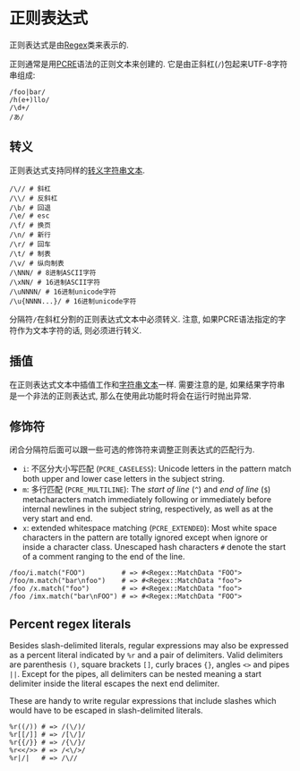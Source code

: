 # 正则表达式

正则表达式是由[Regex](http://crystal-lang.org/api/Regex.html)类来表示的.

正则通常是用[PCRE](http://pcre.org/pcre.txt)语法的正则文本来创建的. 它是由正斜杠(`/`)包起来UTF-8字符串组成:

```crystal
/foo|bar/
/h(e+)llo/
/\d+/
/あ/
```

## 转义

正则表达式支持同样的[转义字符串文本](./string.html).

```crystal
/\// # 斜杠
/\\/ # 反斜杠
/\b/ # 回退
/\e/ # esc
/\f/ # 换页
/\n/ # 新行
/\r/ # 回车
/\t/ # 制表
/\v/ # 纵向制表
/\NNN/ # 8进制ASCII字符
/\xNN/ # 16进制ASCII字符
/\uNNNN/ # 16进制unicode字符
/\u{NNNN...}/ # 16进制unicode字符
```

分隔符`/`在斜杠分割的正则表达式文本中必须转义.
注意, 如果PCRE语法指定的字符作为文本字符的话, 则必须进行转义.

## 插值

在正则表达式文本中插值工作和[字符串文本](./string.html)一样. 需要注意的是, 如果结果字符串是一个非法的正则表达式, 那么在使用此功能时将会在运行时抛出异常.

## 修饰符
闭合分隔符后面可以跟一些可选的修饰符来调整正则表达式的匹配行为.

* `i`: 不区分大小写匹配 (`PCRE_CASELESS`):  Unicode letters in the pattern match both upper and lower case letters in the subject string.
* `m`: 多行匹配 (`PCRE_MULTILINE`): The *start of line* (`^`) and *end of line* (`$`) metacharacters match immediately following or immediately before internal newlines in the subject string, respectively, as well as at the very start and end.
* `x`: extended whitespace matching (`PCRE_EXTENDED`): Most white space characters in the pattern are totally ignored except when ignore or inside a character class. Unescaped hash characters `#` denote the start of a comment ranging to the end of the line.

```crystal
/foo/i.match("FOO")         # => #<Regex::MatchData "FOO">
/foo/m.match("bar\nfoo")    # => #<Regex::MatchData "foo">
/foo /x.match("foo")        # => #<Regex::MatchData "foo">
/foo /imx.match("bar\nFOO") # => #<Regex::MatchData "FOO">
```

## Percent regex literals

Besides slash-delimited literals, regular expressions may also be expressed as a percent literal indicated by `%r` and a pair of delimiters. Valid delimiters are parenthesis `()`, square brackets `[]`, curly braces `{}`, angles `<>` and pipes `||`. Except for the pipes, all delimiters can be nested meaning a start delimiter inside the literal escapes the next end delimiter.

These are handy to write regular expressions that include slashes which would have to be escaped in slash-delimited literals.

```crystal
%r((/)) # => /(\/)/
%r[[/]] # => /[\/]/
%r{{/}} # => /{\/}/
%r<</>> # => /<\/>/
%r|/|   # => /\//
```

